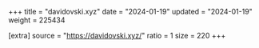 +++
title = "davidovski.xyz"
date = "2024-01-19"
updated = "2024-01-19"
weight = 225434

[extra]
source = "https://davidovski.xyz/"
ratio = 1
size = 220
+++
